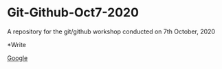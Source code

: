 # Git-Github-Oct7-2020
A repository for the git/github workshop conducted on 7th October, 2020 

*Write

[Google](google.com)
